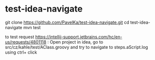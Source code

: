 # test-idea-navigate
git clone https://github.com/PavelKa/test-idea-navigate.git
cd test-idea-navigate
mvn test

to test request https://intellij-support.jetbrains.com/hc/en-us/requests/4801118 :
Open project in idea,  go to  src/cz/kahle/test/AClass.groovy and try to navigate to steps.aScript.log using ctrl+ click
